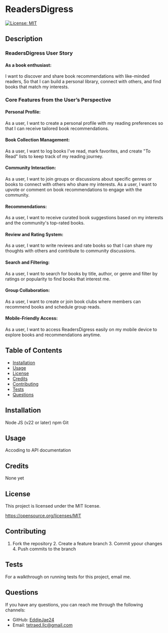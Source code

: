 # ReadersDigress

[![License: MIT](https://img.shields.io/badge/License-MIT-yellow.svg)](https://opensource.org/licenses/MIT)

## Description

### ReadersDigress User Story

#### As a book enthusiast:

I want to discover and share book recommendations with like-minded readers,
So that I can build a personal library, connect with others, and find books that match my interests.

### Core Features from the User’s Perspective

#### Personal Profile:

As a user, I want to create a personal profile with my reading preferences so that I can receive tailored book recommendations.

#### Book Collection Management:

As a user, I want to log books I've read, mark favorites, and create "To Read" lists to keep track of my reading journey.

#### Community Interaction:

As a user, I want to join groups or discussions about specific genres or books to connect with others who share my interests.
As a user, I want to upvote or comment on book recommendations to engage with the community.

#### Recommendations:

As a user, I want to receive curated book suggestions based on my interests and the community's top-rated books.

#### Review and Rating System:

As a user, I want to write reviews and rate books so that I can share my thoughts with others and contribute to community discussions.

#### Search and Filtering:

As a user, I want to search for books by title, author, or genre and filter by ratings or popularity to find books that interest me.

#### Group Collaboration:

As a user, I want to create or join book clubs where members can recommend books and schedule group reads.

#### Mobile-Friendly Access:

As a user, I want to access ReadersDigress easily on my mobile device to explore books and recommendations anytime.

## Table of Contents

- [Installation](#installation)
- [Usage](#usage)
- [License](#license)
- [Credits](#credits)
- [Contributing](#contributing)
- [Tests](#tests)
- [Questions](#questions)

## Installation

Node JS (v22 or later)
npm
Git

## Usage

Accoding to API documentation

## Credits

None yet

## License

This project is licensed under the MIT license.

https://opensource.org/licenses/MIT

## Contributing

1. Fork the repository 2. Create a feature branch 3. Commit ypour changes 4. Push commits to the branch

## Tests

For a walkthrough on running tests for this project, email me.

## Questions

If you have any questions, you can reach me through the following channels:

- GitHub: [EddieJae24](https://github.com/EddieJae24)
- Email: tetraed.llc@gmail.com
